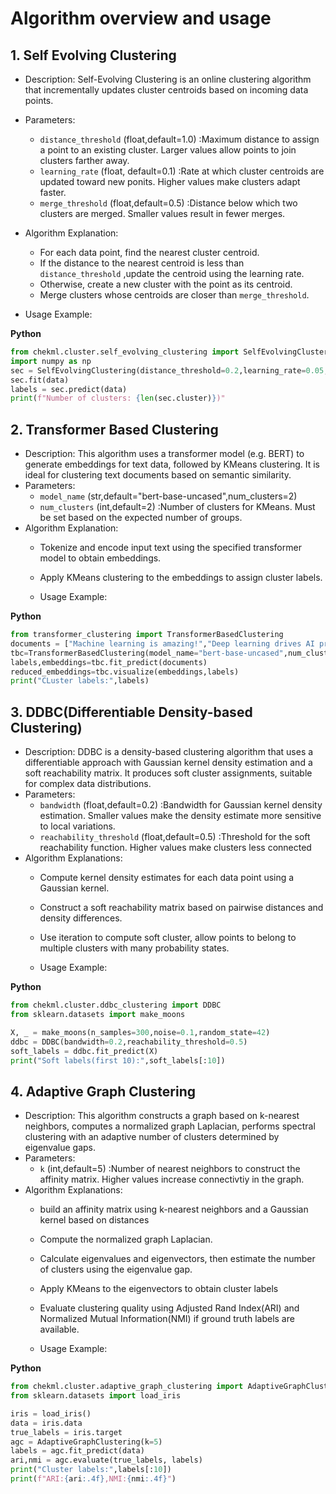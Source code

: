  # Algorithm overview and usage
 ## 1. Self Evolving Clustering
 - Description: Self-Evolving Clustering is an online clustering algorithm that incrementally updates cluster centroids based on incoming data points.
 - Parameters:
   - `distance_threshold` (float,default=1.0) :Maximum distance to assign a point to an existing cluster. Larger values allow points to join clusters farther away.
   - `learning_rate` (float, default=0.1) :Rate at which cluster centroids are updated toward new ponits. Higher values make clusters adapt faster.
   -  `merge_threshold` (float,default=0.5) :Distance below which two clusters are merged. Smaller values result in fewer merges.
 - Algorithm Explanation:
   - For each data point, find the nearest cluster centroid.
   - If the distance to the nearest centroid is less than `distance_threshold` ,update the centroid using the learning rate.
   - Otherwise, create a new cluster with the point as its centroid.
   - Merge clusters whose centroids are closer than `merge_threshold`.
  
  - Usage Example:

**Python**
```python
from chekml.cluster.self_evolving_clustering import SelfEvolvingClustering
import numpy as np
sec = SelfEvolvingClustering(distance_threshold=0.2,learning_rate=0.05,merge_threshold=0.1)
sec.fit(data)
labels = sec.predict(data)
print(f"Number of clusters: {len(sec.cluster)})"
```

 ## 2. Transformer Based Clustering
 - Description: This algorithm uses a transformer model (e.g. BERT) to generate embeddings for text data, followed by KMeans clustering. It is ideal for clustering text documents based on semantic similarity.
 - Parameters:
   - `model_name` (str,default="bert-base-uncased",num_clusters=2)
   - `num_clusters` (int,default=2) :Number of clusters for KMeans. Must be set based on the expected number of groups.
 - Algorithm Explanation:
   - Tokenize and encode input text using the specified transformer model to obtain embeddings.
   - Apply KMeans clustering to the embeddings to assign cluster labels.
  
   - Usage Example:

  **Python**
```python
from transformer_clustering import TransformerBasedClustering
documents = ["Machine learning is amazing!","Deep learning drives AI progress"]
tbc=TransformerBasedClustering(model_name="bert-base-uncased",num_clusters=2)
labels,embeddings=tbc.fit_predict(documents)
reduced_embeddings=tbc.visualize(embeddings,labels)
print("CLuster labels:",labels)
```

 ## 3. DDBC(Differentiable Density-based Clustering)
 - Description: DDBC is a density-based clustering algorithm that uses a differentiable approach with Gaussian kernel density estimation and a soft reachability matrix. It produces soft cluster assignments, suitable for complex data distributions.
 - Parameters:
   - `bandwidth` (float,default=0.2) :Bandwidth for Gaussian kernel density estimation. Smaller values make the density estimate more sensitive to local variations.
   - `reachability_threshold` (float,default=0.5) :Threshold for the soft reachability function. Higher values make clusters less connected
 - Algorithm Explanations:
   - Compute kernel density estimates for each data point using a Gaussian kernel.
   - Construct a soft reachability matrix based on pairwise distances and density differences.
   - Use iteration to compute soft cluster, allow points to belong to multiple clusters with many probability states.
  
   - Usage Example:

**Python**
```python
from chekml.cluster.ddbc_clustering import DDBC
from sklearn.datasets import make_moons

X, _ = make_moons(n_samples=300,noise=0.1,random_state=42)
ddbc = DDBC(bandwidth=0.2,reachability_threshold=0.5)
soft_labels = ddbc.fit_predict(X)
print("Soft labels(first 10):",soft_labels[:10]) 
```

 ## 4. Adaptive Graph Clustering
 - Description: This algorithm constructs a graph based on k-nearest neighbors, computes a normalized graph Laplacian, performs spectral clustering with an adaptive number of clusters determined by eigenvalue gaps. 
 - Parameters:
   - `k` (int,default=5) :Number of nearest neighbors to construct the affinity matrix. Higher values increase connectivtiy in the graph.
 - Algorithm Explanations:
   - build an affinity matrix using k-nearest neighbors and a Gaussian kernel based on distances
   - Compute the normalized graph Laplacian.
   - Calculate eigenvalues and eigenvectors, then estimate the number of clusters using the eigenvalue gap.
   - Apply KMeans to the eigenvectors to obtain cluster labels
   - Evaluate clustering quality using Adjusted Rand Index(ARI) and Normalized Mutual Information(NMI) if ground truth labels are available.
    
   - Usage Example:

**Python**
```python
from chekml.cluster.adaptive_graph_clustering import AdaptiveGraphClustering
from sklearn.datasets import load_iris

iris = load_iris()
data = iris.data
true_labels = iris.target
agc = AdaptiveGraphClustering(k=5)
labels = agc.fit_predict(data)
ari,nmi = agc.evaluate(true_labels, labels)
print("Cluster labels:",labels[:10])
print(f"ARI:{ari:.4f},NMI:{nmi:.4f}")
```
